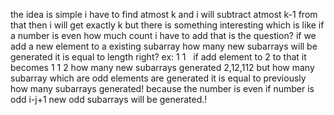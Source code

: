 the idea is simple i have to find atmost k and i will subtract atmost k-1 from that then i will get exactly k but there is something  interesting which  is like
if a number is even how much count i have to add that is the question? if we add a new element to a existing subarray how many new subarrays will be generated it is equal to length right?
ex: 1 1   if add element to 2 to that it becomes 1 1 2 how many new subarrays generated
2,12,112  but how many subarray which are odd elements are generated it is equal to
previously how many subarrays generated! because the number is even
if number is odd i-j+1 new odd subarrays will be generated.!